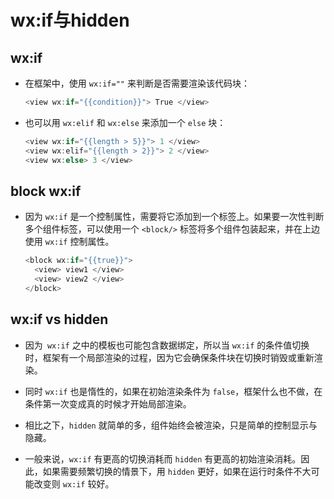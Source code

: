 # wx:if与hidden

## wx:if

  - 在框架中，使用 `wx:if=""` 来判断是否需要渲染该代码块：

    ```javascript
    <view wx:if="{{condition}}"> True </view>
    ```

  - 也可以用 `wx:elif` 和 `wx:else` 来添加一个 `else` 块：

    ```javascript
    <view wx:if="{{length > 5}}"> 1 </view>
    <view wx:elif="{{length > 2}}"> 2 </view>
    <view wx:else> 3 </view>
    ```

## block wx:if

  - 因为 `wx:if` 是一个控制属性，需要将它添加到一个标签上。如果要一次性判断多个组件标签，可以使用一个 `<block/>` 标签将多个组件包装起来，并在上边使用 `wx:if` 控制属性。

    ```javascript
    <block wx:if="{{true}}">
      <view> view1 </view>
      <view> view2 </view>
    </block>
    ```

## wx:if vs hidden

  - 因为` wx:if` 之中的模板也可能包含数据绑定，所以当 `wx:if` 的条件值切换时，框架有一个局部渲染的过程，因为它会确保条件块在切换时销毁或重新渲染。

  - 同时 `wx:if` 也是惰性的，如果在初始渲染条件为 `false`，框架什么也不做，在条件第一次变成真的时候才开始局部渲染。

  - 相比之下，`hidden` 就简单的多，组件始终会被渲染，只是简单的控制显示与隐藏。

  - 一般来说，`wx:if` 有更高的切换消耗而 `hidden` 有更高的初始渲染消耗。因此，如果需要频繁切换的情景下，用 `hidden` 更好，如果在运行时条件不大可能改变则 `wx:if` 较好。
